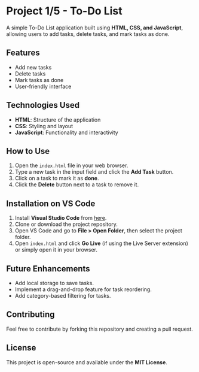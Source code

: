 # Project 1/5 - To-Do List

A simple To-Do List application built using **HTML, CSS, and JavaScript**, allowing users to add tasks, delete tasks, and mark tasks as done.

## Features
- Add new tasks
- Delete tasks
- Mark tasks as done
- User-friendly interface

## Technologies Used
- **HTML**: Structure of the application
- **CSS**: Styling and layout
- **JavaScript**: Functionality and interactivity

## How to Use
1. Open the `index.html` file in your web browser.
2. Type a new task in the input field and click the **Add Task** button.
3. Click on a task to mark it as **done**.
4. Click the **Delete** button next to a task to remove it.

## Installation on VS Code
1. Install **Visual Studio Code** from [here](https://code.visualstudio.com/).
2. Clone or download the project repository.
3. Open VS Code and go to **File > Open Folder**, then select the project folder.
4. Open `index.html` and click **Go Live** (if using the Live Server extension) or simply open it in your browser.

## Future Enhancements
- Add local storage to save tasks.
- Implement a drag-and-drop feature for task reordering.
- Add category-based filtering for tasks.

## Contributing
Feel free to contribute by forking this repository and creating a pull request.

## License
This project is open-source and available under the **MIT License**.

